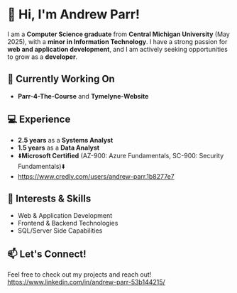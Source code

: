 # 👋 Hi, I'm Andrew Parr!

I am a **Computer Science graduate** from **Central Michigan University** (May 2025), with a **minor in Information Technology**. I have a strong passion for **web and application development**, and I am actively seeking opportunities to grow as a **developer**.  

## 🔧 Currently Working On
- **Parr-4-The-Course** and **Tymelyne-Website**  

## 💻 Experience  
- **2.5 years** as a **Systems Analyst**  
- **1.5 years** as a **Data Analyst**  
- ⬇️**Microsoft Certified** (AZ-900: Azure Fundamentals, SC-900: Security Fundamentals)⬇️
- https://www.credly.com/users/andrew-parr.1b8277e7  

## 🚀 Interests & Skills  
- Web & Application Development  
- Frontend & Backend Technologies  
- SQL/Server Side Capabilities  

## 📫 Let's Connect!  
Feel free to check out my projects and reach out!  
https://www.linkedin.com/in/andrew-parr-53b144215/
